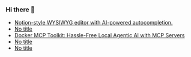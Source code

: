 ### Hi there 👋

<!-- daily.dev BOOKMARKS:START -->
- [Notion-style WYSIWYG editor with AI-powered autocompletion.](https://app.daily.dev/posts/trYxdT1YG?utm_source=rss&utm_medium=bookmarks&utm_campaign=PnGboN99PhXCxFrWGGg2C)
- [No title](https://app.daily.dev/posts/ef8CF0QBv?utm_source=rss&utm_medium=bookmarks&utm_campaign=PnGboN99PhXCxFrWGGg2C)
- [Docker MCP Toolkit: Hassle-Free Local Agentic AI with MCP Servers](https://app.daily.dev/posts/qNHA0k1QF?utm_source=rss&utm_medium=bookmarks&utm_campaign=PnGboN99PhXCxFrWGGg2C)
- [No title](https://app.daily.dev/posts/RFZBC9FT8?utm_source=rss&utm_medium=bookmarks&utm_campaign=PnGboN99PhXCxFrWGGg2C)
- [No title](https://app.daily.dev/posts/8lsB8Xj47?utm_source=rss&utm_medium=bookmarks&utm_campaign=PnGboN99PhXCxFrWGGg2C)
<!-- daily.dev BOOKMARKS:END -->

<!--
**dinesh4monto/dinesh4monto** is a ✨ _special_ ✨ repository because its `README.md` (this file) appears on your GitHub profile.

Here are some ideas to get you started:

- 🔭 I’m currently working on ...
- 🌱 I’m currently learning ...
- 👯 I’m looking to collaborate on ...
- 🤔 I’m looking for help with ...
- 💬 Ask me about ...
- 📫 How to reach me: ...
- 😄 Pronouns: ...
- ⚡ Fun fact: ...
-->
